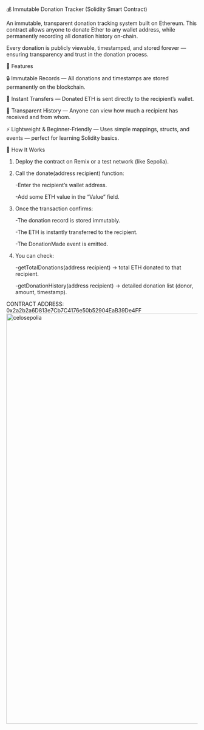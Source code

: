 💰 Immutable Donation Tracker (Solidity Smart Contract)

An immutable, transparent donation tracking system built on Ethereum.
This contract allows anyone to donate Ether to any wallet address, while permanently recording all donation history on-chain.

Every donation is publicly viewable, timestamped, and stored forever — ensuring transparency and trust in the donation process.

🧩 Features

🔒 Immutable Records — All donations and timestamps are stored permanently on the blockchain.

💸 Instant Transfers — Donated ETH is sent directly to the recipient’s wallet.

📜 Transparent History — Anyone can view how much a recipient has received and from whom.

⚡ Lightweight & Beginner-Friendly — Uses simple mappings, structs, and events — perfect for learning Solidity basics.

🧠 How It Works

1. Deploy the contract on Remix or a test network (like Sepolia).

2. Call the donate(address recipient) function:

    -Enter the recipient’s wallet address.

    -Add some ETH value in the “Value” field.

3. Once the transaction confirms:

    -The donation record is stored immutably.

    -The ETH is instantly transferred to the recipient.

    -The DonationMade event is emitted.

4. You can check:

    -getTotalDonations(address recipient) → total ETH donated to that recipient.

    -getDonationHistory(address recipient) → detailed donation list (donor, amount, timestamp).

CONTRACT ADDRESS: 0x2a2b2a6D813e7Cb7C4176e50b52904EaB39De4FF
<img width="1920" height="1080" alt="celosepolia" src="https://github.com/user-attachments/assets/616604bd-2819-4b50-a834-f175585d367b" />
